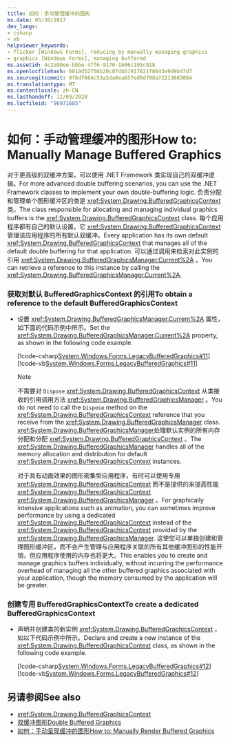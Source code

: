 ```yaml
---
title: 如何：手动管理缓冲的图形
ms.date: 03/30/2017
dev_langs:
- csharp
- vb
helpviewer_keywords:
- flicker [Windows Forms], reducing by manually managing graphics
- graphics [Windows Forms], managing buffered
ms.assetid: 4c2a90ee-bbbe-4ff6-9170-1b06c195c918
ms.openlocfilehash: 6010d52750b20c07db51917621f8643e9d9b47d7
ms.sourcegitcommit: 9f6df084c53a3da0ea657ed0d708a72213683084
ms.translationtype: MT
ms.contentlocale: zh-CN
ms.lasthandoff: 12/09/2020
ms.locfileid: "96971685"
---
```

# <a name="how-to-manually-manage-buffered-graphics"></a><span data-ttu-id="9a8a6-102">如何：手动管理缓冲的图形</span><span class="sxs-lookup"><span data-stu-id="9a8a6-102">How to: Manually Manage Buffered Graphics</span></span>
<span data-ttu-id="9a8a6-103">对于更高级的双缓冲方案，可以使用 .NET Framework 类实现自己的双缓冲逻辑。</span><span class="sxs-lookup"><span data-stu-id="9a8a6-103">For more advanced double buffering scenarios, you can use the .NET Framework classes to implement your own double-buffering logic.</span></span> <span data-ttu-id="9a8a6-104">负责分配和管理单个图形缓冲区的类是 <xref:System.Drawing.BufferedGraphicsContext> 类。</span><span class="sxs-lookup"><span data-stu-id="9a8a6-104">The class responsible for allocating and managing individual graphics buffers is the <xref:System.Drawing.BufferedGraphicsContext> class.</span></span> <span data-ttu-id="9a8a6-105">每个应用程序都有自己的默认设置，它 <xref:System.Drawing.BufferedGraphicsContext> 管理该应用程序的所有默认双缓冲。</span><span class="sxs-lookup"><span data-stu-id="9a8a6-105">Every application has its own default <xref:System.Drawing.BufferedGraphicsContext> that manages all of the default double buffering for that application.</span></span> <span data-ttu-id="9a8a6-106">可以通过调用来检索对此实例的引用 <xref:System.Drawing.BufferedGraphicsManager.Current%2A> 。</span><span class="sxs-lookup"><span data-stu-id="9a8a6-106">You can retrieve a reference to this instance by calling the <xref:System.Drawing.BufferedGraphicsManager.Current%2A>.</span></span>  
  
### <a name="to-obtain-a-reference-to-the-default-bufferedgraphicscontext"></a><span data-ttu-id="9a8a6-107">获取对默认 BufferedGraphicsContext 的引用</span><span class="sxs-lookup"><span data-stu-id="9a8a6-107">To obtain a reference to the default BufferedGraphicsContext</span></span>  
  
- <span data-ttu-id="9a8a6-108">设置 <xref:System.Drawing.BufferedGraphicsManager.Current%2A> 属性，如下面的代码示例中所示。</span><span class="sxs-lookup"><span data-stu-id="9a8a6-108">Set the <xref:System.Drawing.BufferedGraphicsManager.Current%2A> property, as shown in the following code example.</span></span>  
  
     [!code-csharp[System.Windows.Forms.LegacyBufferedGraphics#11](~/samples/snippets/csharp/VS_Snippets_Winforms/System.Windows.Forms.LegacyBufferedGraphics/CS/Class1.cs#11)]
     [!code-vb[System.Windows.Forms.LegacyBufferedGraphics#11](~/samples/snippets/visualbasic/VS_Snippets_Winforms/System.Windows.Forms.LegacyBufferedGraphics/VB/Class1.vb#11)]  
  
    > [!NOTE]
    > <span data-ttu-id="9a8a6-109">不需要对 `Dispose` <xref:System.Drawing.BufferedGraphicsContext> 从类接收的引用调用方法 <xref:System.Drawing.BufferedGraphicsManager> 。</span><span class="sxs-lookup"><span data-stu-id="9a8a6-109">You do not need to call the `Dispose` method on the <xref:System.Drawing.BufferedGraphicsContext> reference that you receive from the <xref:System.Drawing.BufferedGraphicsManager> class.</span></span> <span data-ttu-id="9a8a6-110"><xref:System.Drawing.BufferedGraphicsManager>处理默认实例的所有内存分配和分配 <xref:System.Drawing.BufferedGraphicsContext> 。</span><span class="sxs-lookup"><span data-stu-id="9a8a6-110">The <xref:System.Drawing.BufferedGraphicsManager> handles all of the memory allocation and distribution for default <xref:System.Drawing.BufferedGraphicsContext> instances.</span></span>  
  
     <span data-ttu-id="9a8a6-111">对于具有动画效果的图形密集型应用程序，有时可以使用专用 <xref:System.Drawing.BufferedGraphicsContext> 而不是提供的来提高性能 <xref:System.Drawing.BufferedGraphicsContext> <xref:System.Drawing.BufferedGraphicsManager> 。</span><span class="sxs-lookup"><span data-stu-id="9a8a6-111">For graphically intensive applications such as animation, you can sometimes improve performance by using a dedicated <xref:System.Drawing.BufferedGraphicsContext> instead of the <xref:System.Drawing.BufferedGraphicsContext> provided by the <xref:System.Drawing.BufferedGraphicsManager>.</span></span> <span data-ttu-id="9a8a6-112">这使您可以单独创建和管理图形缓冲区，而不会产生管理与应用程序关联的所有其他缓冲图形的性能开销，但应用程序使用的内存也将更大。</span><span class="sxs-lookup"><span data-stu-id="9a8a6-112">This enables you to create and manage graphics buffers individually, without incurring the performance overhead of managing all the other buffered graphics associated with your application, though the memory consumed by the application will be greater.</span></span>  
  
### <a name="to-create-a-dedicated-bufferedgraphicscontext"></a><span data-ttu-id="9a8a6-113">创建专用 BufferedGraphicsContext</span><span class="sxs-lookup"><span data-stu-id="9a8a6-113">To create a dedicated BufferedGraphicsContext</span></span>  
  
- <span data-ttu-id="9a8a6-114">声明并创建类的新实例 <xref:System.Drawing.BufferedGraphicsContext> ，如以下代码示例中所示。</span><span class="sxs-lookup"><span data-stu-id="9a8a6-114">Declare and create a new instance of the <xref:System.Drawing.BufferedGraphicsContext> class, as shown in the following code example.</span></span>  
  
     [!code-csharp[System.Windows.Forms.LegacyBufferedGraphics#12](~/samples/snippets/csharp/VS_Snippets_Winforms/System.Windows.Forms.LegacyBufferedGraphics/CS/Class1.cs#12)]
     [!code-vb[System.Windows.Forms.LegacyBufferedGraphics#12](~/samples/snippets/visualbasic/VS_Snippets_Winforms/System.Windows.Forms.LegacyBufferedGraphics/VB/Class1.vb#12)]  
  
## <a name="see-also"></a><span data-ttu-id="9a8a6-115">另请参阅</span><span class="sxs-lookup"><span data-stu-id="9a8a6-115">See also</span></span>

- <xref:System.Drawing.BufferedGraphicsContext>
- [<span data-ttu-id="9a8a6-116">双缓冲图形</span><span class="sxs-lookup"><span data-stu-id="9a8a6-116">Double Buffered Graphics</span></span>](double-buffered-graphics.md)
- [<span data-ttu-id="9a8a6-117">如何：手动呈现缓冲的图形</span><span class="sxs-lookup"><span data-stu-id="9a8a6-117">How to: Manually Render Buffered Graphics</span></span>](how-to-manually-render-buffered-graphics.md)
